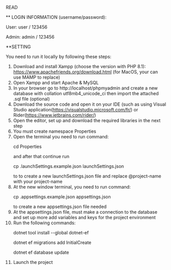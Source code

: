 READ

** LOGIN INFORMATION (username/password): <p>User: user / 123456</p>  <p>Admin: admin / 123456</p> <p>**SETTING</p>

You need to run it locally by following these steps:

1. Download and install Xampp (choose the version with PHP 8.1): https://www.apachefriends.org/download.html (for MacOS, your can  use MAMP to replace)
2. Open Xampp and start Apache & MySQL
3. In your browser go to http://localhost/phpmyadmin and create a new database with collation utf8mb4_unicode_ci then import the attached .sql file (optional)
4. Download the source code and open it on your IDE (such as using Visual Studio application(https://visualstudio.microsoft.com/fr/) or Rider(https://www.jetbrains.com/rider/)
5. Open the editor, set up and download the required libraries in the next step
6. You must create namespace Properties
7. Open the terminal you need to run command:<p>cd Properties</p>and after that continue run<p> cp .launchSettings.example.json launchSettings.json </p> to to create a new launchSettings.json file and replace @project-name with your project-name
8. At the new window terminal, you need to run command:<p> cp .appsettings.example.json appsettings.json </p>to create a new appsettings.json file needed
9. At the appsettings.json file, must make a connection to the database and set up more add variables and keys for the project environment 
10. Run the following commands:<p> dotnet tool install --global dotnet-ef </p><p> dotnet ef migrations add InitialCreate </p><p> dotnet ef database update </p> 
11. Launch the project
